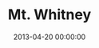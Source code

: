 ---
layout: post
date:   2013-04-20 00:00:00
title: Mt. Whitney
categories: fun
picture: /assets/fun/whitney.jpg
summary: April 20, 2013</br>Charity climb of Mt. Whitney with Backpacker Magazine
---